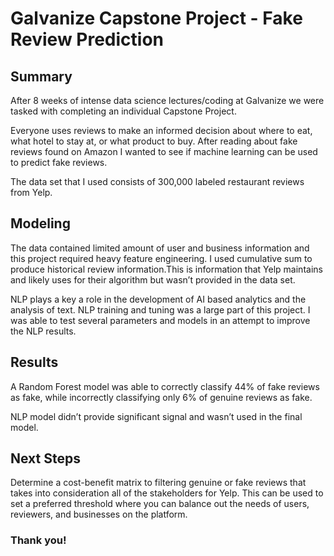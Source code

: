 # Galvanize Capstone Project -  Fake Review Prediction

## Summary

After 8 weeks of intense data science lectures/coding at Galvanize we were tasked with completing an individual Capstone Project.

Everyone uses reviews to make an informed decision about where to eat, what hotel to stay at, or what product to buy. After reading about fake reviews found on Amazon I wanted to see if machine learning can be used to predict fake reviews.

The data set that I used consists of 300,000 labeled restaurant reviews from Yelp.

## Modeling

The data contained limited amount of user and business information and this project required heavy feature engineering. I used cumulative sum to produce historical review information.This is information that Yelp maintains and likely uses for their algorithm but wasn’t provided in the data set.

NLP plays a key a role in the development of AI based analytics and the analysis of text. NLP training and tuning was a large part of this project. I was able to test several parameters and models in an attempt to improve the NLP results.

## Results

A Random Forest model was able to correctly classify 44% of fake reviews as fake, while incorrectly classifying only 6% of genuine reviews as fake.

NLP model didn’t provide significant signal and wasn’t used in the final model.   

## Next Steps

Determine a cost-benefit matrix to filtering genuine or fake reviews that takes into consideration all of the stakeholders for Yelp. This can be used to set a preferred threshold where you can balance out the needs of users, reviewers, and businesses on the platform.

### Thank you!
